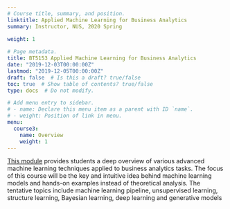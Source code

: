 ```yaml
---
# Course title, summary, and position.
linktitle: Applied Machine Learning for Business Analytics
summary: Instructor, NUS, 2020 Spring
         
weight: 1

# Page metadata.
title: BT5153 Applied Machine Learning for Business Analytics
date: "2019-12-03T00:00:00Z"
lastmod: "2019-12-05T00:00:00Z"
draft: false  # Is this a draft? true/false
toc: true  # Show table of contents? true/false
type: docs  # Do not modify.

# Add menu entry to sidebar.
# - name: Declare this menu item as a parent with ID `name`.
# - weight: Position of link in menu.
menu:
  course3:
    name: Overview
    weight: 1
---
```

[This module](https://nusmsba.github.io/) provides students a deep overview of various advanced machine learning techniques applied to business analytics tasks. The focus of this course will be the key and intuitive idea behind machine learning models and hands-on examples instead of theoretical analysis. The tentative topics include machine learning pipeline, unsupervised learning, structure learning, Bayesian learning, deep learning and generative models
